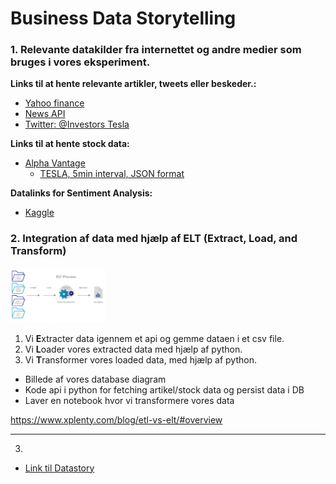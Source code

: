 # Business Data Storytelling

### 1. Relevante datakilder fra internettet og andre medier som bruges i vores eksperiment. 

**Links til at hente relevante artikler, tweets eller beskeder.:**

* [Yahoo finance](https://finance.yahoo.com/)
* [News API](https://newsapi.org/pricing)
* [Twitter: @Investors Tesla](https://twitter.com/search?q=%40investors.com%20tesla&src=typed_query)

**Links til at hente stock data:**
* [Alpha Vantage](https://www.alphavantage.co/)
    * [TESLA, 5min interval, JSON format](https://www.alphavantage.co/query?function=TIME_SERIES_INTRADAY&symbol=TELA&interval=5min&apikey=dcfec1f32fa846f98fd8f0849bbcd21d)

**Datalinks for Sentiment Analysis:**

* [Kaggle](https://www.kaggle.com/)

### 2. Integration af data med hjælp af ELT (Extract, Load, and Transform)

<img src="./images/elt.png" margin-top="200px" heights="30%" width="30%">

1. Vi **E**xtracter data igennem et api og gemme dataen i et csv file.
2. Vi **L**oader vores extracted data med hjælp af python.
3. Vi **T**ransformer vores loaded data, med hjælp af python.




* Billede af vores database diagram
* Kode api i python for fetching artikel/stock data og persist data i DB
* Laver en notebook hvor vi transformere vores data

https://www.xplenty.com/blog/etl-vs-elt/#overview

***

3.

* [Link til Datastory](*)
